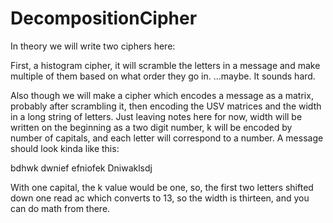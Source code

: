 # DecompositionCipher


In theory we will write two ciphers here:

First, a histogram cipher, it will scramble the letters in a message and make multiple of them based on what order they go in. ...maybe. It sounds hard.

Also though we will make a cipher which encodes a message as a matrix, probably after scrambling it, then encoding the USV matrices and the width in a long string of letters. Just leaving notes here for now, width will be written on the beginning as a two digit number, k will be encoded by number of capitals, and each letter will correspond to a number. A message should look kinda like this:

bdhwk dwnief efniofek Dniwaklsdj

With one capital, the k value would be one, so, the first two letters shifted down one read ac which converts to 13, so the width is thirteen, and you can do math from there.

